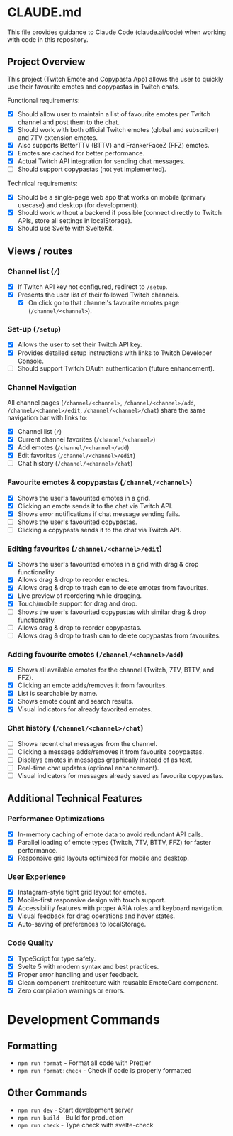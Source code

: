 # CLAUDE.md

This file provides guidance to Claude Code (claude.ai/code) when working with code in this repository.

## Project Overview

This project (Twitch Emote and Copypasta App) allows the user to quickly use their favourite emotes and copypastas in Twitch chats.

Functional requirements:

- [x] Should allow user to maintain a list of favourite emotes per Twitch channel and post them to the chat.
- [x] Should work with both official Twitch emotes (global and subscriber) and 7TV extension emotes.
- [x] Also supports BetterTTV (BTTV) and FrankerFaceZ (FFZ) emotes.
- [x] Emotes are cached for better performance.
- [x] Actual Twitch API integration for sending chat messages.
- [ ] Should support copypastas (not yet implemented).

Technical requirements:

- [x] Should be a single-page web app that works on mobile (primary usecase) and desktop (for development).
- [x] Should work without a backend if possible (connect directly to Twitch APIs, store all settings in localStorage).
- [x] Should use Svelte with SvelteKit.

## Views / routes

### Channel list (`/`)

- [x] If Twitch API key not configured, redirect to `/setup`.
- [x] Presents the user list of their followed Twitch channels.
    - [x] On click go to that channel's favourite emotes page (`/channel/<channel>`).

### Set-up (`/setup`)

- [x] Allows the user to set their Twitch API key.
- [x] Provides detailed setup instructions with links to Twitch Developer Console.
- [ ] Should support Twitch OAuth authentication (future enhancement).

### Channel Navigation

All channel pages (`/channel/<channel>`, `/channel/<channel>/add`, `/channel/<channel>/edit`, `/channel/<channel>/chat`) share the same navigation bar with links to:

- [x] Channel list (`/`)
- [x] Current channel favorites (`/channel/<channel>`)
- [x] Add emotes (`/channel/<channel>/add`)
- [x] Edit favorites (`/channel/<channel>/edit`)
- [ ] Chat history (`/channel/<channel>/chat`)

### Favourite emotes & copypastas (`/channel/<channel>`)

- [x] Shows the user's favourited emotes in a grid.
- [x] Clicking an emote sends it to the chat via Twitch API.
- [x] Shows error notifications if chat message sending fails.
- [ ] Shows the user's favourited copypastas.
- [ ] Clicking a copypasta sends it to the chat via Twitch API.

### Editing favourites (`/channel/<channel>/edit`)

- [x] Shows the user's favourited emotes in a grid with drag & drop functionality.
- [x] Allows drag & drop to reorder emotes.
- [x] Allows drag & drop to trash can to delete emotes from favourites.
- [x] Live preview of reordering while dragging.
- [x] Touch/mobile support for drag and drop.
- [ ] Shows the user's favourited copypastas with similar drag & drop functionality.
- [ ] Allows drag & drop to reorder copypastas.
- [ ] Allows drag & drop to trash can to delete copypastas from favourites.

### Adding favourite emotes (`/channel/<channel>/add`)

- [x] Shows all available emotes for the channel (Twitch, 7TV, BTTV, and FFZ).
- [x] Clicking an emote adds/removes it from favourites.
- [x] List is searchable by name.
- [x] Shows emote count and search results.
- [x] Visual indicators for already favorited emotes.

### Chat history (`/channel/<channel>/chat`)

- [ ] Shows recent chat messages from the channel.
- [ ] Clicking a message adds/removes it from favourite copypastas.
- [ ] Displays emotes in messages graphically instead of as text.
- [ ] Real-time chat updates (optional enhancement).
- [ ] Visual indicators for messages already saved as favourite copypastas.

## Additional Technical Features

### Performance Optimizations

- [x] In-memory caching of emote data to avoid redundant API calls.
- [x] Parallel loading of emote types (Twitch, 7TV, BTTV, FFZ) for faster performance.
- [x] Responsive grid layouts optimized for mobile and desktop.

### User Experience

- [x] Instagram-style tight grid layout for emotes.
- [x] Mobile-first responsive design with touch support.
- [x] Accessibility features with proper ARIA roles and keyboard navigation.
- [x] Visual feedback for drag operations and hover states.
- [x] Auto-saving of preferences to localStorage.

### Code Quality

- [x] TypeScript for type safety.
- [x] Svelte 5 with modern syntax and best practices.
- [x] Proper error handling and user feedback.
- [x] Clean component architecture with reusable EmoteCard component.
- [x] Zero compilation warnings or errors.

# Development Commands

## Formatting

- `npm run format` - Format all code with Prettier
- `npm run format:check` - Check if code is properly formatted

## Other Commands

- `npm run dev` - Start development server
- `npm run build` - Build for production
- `npm run check` - Type check with svelte-check
